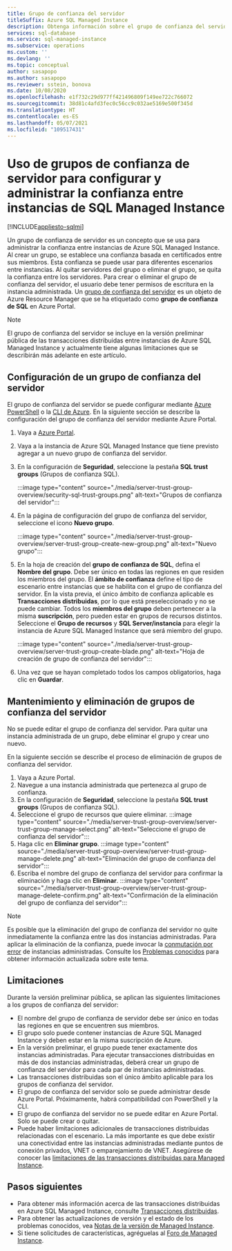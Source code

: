 ```yaml
---
title: Grupo de confianza del servidor
titleSuffix: Azure SQL Managed Instance
description: Obtenga información sobre el grupo de confianza del servidor y cómo administrar la confianza entre instancias de Azure SQL Managed Instance.
services: sql-database
ms.service: sql-managed-instance
ms.subservice: operations
ms.custom: ''
ms.devlang: ''
ms.topic: conceptual
author: sasapopo
ms.author: sasapopo
ms.reviewer: sstein, bonova
ms.date: 10/08/2020
ms.openlocfilehash: e1f732c29d977ff421496809f149ee722c766072
ms.sourcegitcommit: 38d81c4afd3fec0c56cc9c032ae5169e500f345d
ms.translationtype: HT
ms.contentlocale: es-ES
ms.lasthandoff: 05/07/2021
ms.locfileid: "109517431"
---
```

# <a name="use-server-trust-groups-to-set-up-and-manage-trust-between-sql-managed-instances"></a>Uso de grupos de confianza de servidor para configurar y administrar la confianza entre instancias de SQL Managed Instance
[!INCLUDE[appliesto-sqlmi](../includes/appliesto-sqlmi.md)]

Un grupo de confianza de servidor es un concepto que se usa para administrar la confianza entre instancias de Azure SQL Managed Instance. Al crear un grupo, se establece una confianza basada en certificados entre sus miembros. Esta confianza se puede usar para diferentes escenarios entre instancias. Al quitar servidores del grupo o eliminar el grupo, se quita la confianza entre los servidores. Para crear o eliminar el grupo de confianza del servidor, el usuario debe tener permisos de escritura en la instancia administrada.
Un [grupo de confianza del servidor](/azure/templates/microsoft.sql/allversions) es un objeto de Azure Resource Manager que se ha etiquetado como **grupo de confianza de SQL** en Azure Portal.

> [!NOTE]
> El grupo de confianza del servidor se incluye en la versión preliminar pública de las transacciones distribuidas entre instancias de Azure SQL Managed Instance y actualmente tiene algunas limitaciones que se describirán más adelante en este artículo.

## <a name="server-trust-group-setup"></a>Configuración de un grupo de confianza del servidor

El grupo de confianza del servidor se puede configurar mediante [Azure PowerShell](https://docs.microsoft.com/powershell/module/az.sql/new-azsqlservertrustgroup) o la [CLI de Azure](https://docs.microsoft.com/cli/azure/sql/stg). En la siguiente sección se describe la configuración del grupo de confianza del servidor mediante Azure Portal.

1. Vaya a [Azure Portal](https://portal.azure.com/).

2. Vaya a la instancia de Azure SQL Managed Instance que tiene previsto agregar a un nuevo grupo de confianza del servidor.

3. En la configuración de **Seguridad**, seleccione la pestaña **SQL trust groups** (Grupos de confianza SQL).

   :::image type="content" source="./media/server-trust-group-overview/security-sql-trust-groups.png" alt-text="Grupos de confianza del servidor":::

4. En la página de configuración del grupo de confianza del servidor, seleccione el icono **Nuevo grupo**.

   :::image type="content" source="./media/server-trust-group-overview/server-trust-group-create-new-group.png" alt-text="Nuevo grupo":::

5. En la hoja de creación del **grupo de confianza de SQL**, defina el **Nombre del grupo**. Debe ser único en todas las regiones en que residen los miembros del grupo. El **ámbito de confianza** define el tipo de escenario entre instancias que se habilita con el grupo de confianza del servidor. En la vista previa, el único ámbito de confianza aplicable es **Transacciones distribuidas**, por lo que está preseleccionado y no se puede cambiar. Todos los **miembros del grupo** deben pertenecer a la misma **suscripción**, pero pueden estar en grupos de recursos distintos. Seleccione el **Grupo de recursos** y **SQL Server/instancia** para elegir la instancia de Azure SQL Managed Instance que será miembro del grupo.

   :::image type="content" source="./media/server-trust-group-overview/server-trust-group-create-blade.png" alt-text="Hoja de creación de grupo de confianza del servidor":::

6. Una vez que se hayan completado todos los campos obligatorios, haga clic en **Guardar**.

## <a name="server-trust-group-maintenance-and-deletion"></a>Mantenimiento y eliminación de grupos de confianza del servidor

No se puede editar el grupo de confianza del servidor. Para quitar una instancia administrada de un grupo, debe eliminar el grupo y crear uno nuevo.

En la siguiente sección se describe el proceso de eliminación de grupos de confianza del servidor. 
1. Vaya a Azure Portal.
2. Navegue a una instancia administrada que pertenezca al grupo de confianza.
3. En la configuración de **Seguridad**, seleccione la pestaña **SQL trust groups** (Grupos de confianza SQL).
4. Seleccione el grupo de recursos que quiere eliminar.
   :::image type="content" source="./media/server-trust-group-overview/server-trust-group-manage-select.png" alt-text="Seleccione el grupo de confianza del servidor":::
5. Haga clic en **Eliminar grupo**.
   :::image type="content" source="./media/server-trust-group-overview/server-trust-group-manage-delete.png" alt-text="Eliminación del grupo de confianza del servidor":::
6. Escriba el nombre del grupo de confianza del servidor para confirmar la eliminación y haga clic en **Eliminar**.
   :::image type="content" source="./media/server-trust-group-overview/server-trust-group-manage-delete-confirm.png" alt-text="Confirmación de la eliminación del grupo de confianza del servidor":::

> [!NOTE]
> Es posible que la eliminación del grupo de confianza del servidor no quite inmediatamente la confianza entre las dos instancias administradas. Para aplicar la eliminación de la confianza, puede invocar la [conmutación por error](/powershell/module/az.sql/Invoke-AzSqlInstanceFailover) de instancias administradas. Consulte los [Problemas conocidos](../database/doc-changes-updates-release-notes.md?tabs=managed-instance#known-issues) para obtener información actualizada sobre este tema.

## <a name="limitations"></a>Limitaciones

Durante la versión preliminar pública, se aplican las siguientes limitaciones a los grupos de confianza del servidor:
 * El nombre del grupo de confianza de servidor debe ser único en todas las regiones en que se encuentren sus miembros.
 * El grupo solo puede contener instancias de Azure SQL Managed Instance y deben estar en la misma suscripción de Azure.
 * En la versión preliminar, el grupo puede tener exactamente dos instancias administradas. Para ejecutar transacciones distribuidas en más de dos instancias administradas, deberá crear un grupo de confianza del servidor para cada par de instancias administradas.
 * Las transacciones distribuidas son el único ámbito aplicable para los grupos de confianza del servidor.
 * El grupo de confianza del servidor solo se puede administrar desde Azure Portal. Próximamente, habrá compatibilidad con PowerShell y la CLI.
 * El grupo de confianza del servidor no se puede editar en Azure Portal. Solo se puede crear o quitar.
 * Puede haber limitaciones adicionales de transacciones distribuidas relacionadas con el escenario. La más importante es que debe existir una conectividad entre las instancias administradas mediante puntos de conexión privados, VNET o emparejamiento de VNET. Asegúrese de conocer las [limitaciones de las transacciones distribuidas para Managed Instance](../database/elastic-transactions-overview.md#limitations).

## <a name="next-steps"></a>Pasos siguientes

* Para obtener más información acerca de las transacciones distribuidas en Azure SQL Managed Instance, consulte [Transacciones distribuidas](../database/elastic-transactions-overview.md).
* Para obtener las actualizaciones de versión y el estado de los problemas conocidos, vea [Notas de la versión de Managed Instance](../database/doc-changes-updates-release-notes.md).
* Si tiene solicitudes de características, agréguelas al [Foro de Managed Instance](https://feedback.azure.com/forums/915676-sql-managed-instance).
